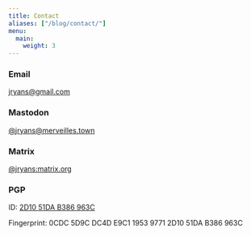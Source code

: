 ```yaml
---
title: Contact
aliases: ["/blog/contact/"]
menu:
  main:
    weight: 3
---
```


### Email

[jryans@gmail.com](mailto:jryans@gmail.com)

### Mastodon

[@jryans@merveilles.town](https://merveilles.town/@jryans)

### Matrix

[@jryans:matrix.org](https://matrix.to/#/@jryans:matrix.org)

### PGP

ID: [2D10 51DA B386 963C](/keys/jryans.pub.asc)

Fingerprint: 0CDC 5D9C DC4D E9C1 1953 9771 2D10 51DA B386 963C

